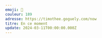 ```yaml
---
emoji: 🥨
couleur: 189
adresse: https://timothee.goguely.com/now
titre: En ce moment
update: 2024-03-11T00:00:00.000Z
---
```

